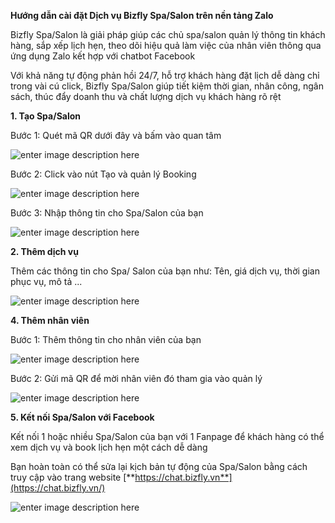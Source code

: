 **Hướng dẫn cài đặt Dịch vụ Bizfly Spa/Salon trên nền tảng Zalo**

Bizfly Spa/Salon là giải pháp giúp các chủ spa/salon quản lý thông tin khách hàng, sắp xếp lịch hẹn, theo dõi hiệu quả làm việc của nhân viên thông qua ứng dụng Zalo kết hợp với chatbot Facebook  
  
Với khả năng tự động phản hồi 24/7, hỗ trợ khách hàng đặt lịch dễ dàng chỉ trong vài cú click, Bizfly Spa/Salon giúp tiết kiệm thời gian, nhân công, ngân sách, thúc đẩy doanh thu và chất lượng dịch vụ khách hàng rõ rệt

**1. Tạo Spa/Salon**

Bước 1: Quét mã QR dưới đây và bấm vào quan tâm

![enter image description here](https://chatbizfly.mediacdn.vn/2023/02/17/chatbot/img_z1jpg1676627793.jpg)

Bước 2: Click vào nút Tạo và quản lý Booking

![enter image description here](https://chatbizfly.mediacdn.vn/2023/02/17/chatbot/img_z8jpg1676629349.jpg)

Bước 3: Nhập thông tin cho Spa/Salon của bạn

![enter image description here](https://chatbizfly.mediacdn.vn/2023/02/17/chatbot/img_z7jpg1676629267.jpg)

**2. Thêm dịch vụ** 

Thêm các thông tin cho Spa/ Salon của bạn như: Tên, giá dịch vụ, thời gian phục vụ, mô tả ...

![enter image description here](https://chatbizfly.mediacdn.vn/2023/02/17/chatbot/img_z4jpg1676628411.jpg)

**4. Thêm nhân viên**

Bước 1: Thêm thông tin cho nhân viên của bạn

![enter image description here](https://chatbizfly.mediacdn.vn/2023/02/17/chatbot/img_Frame563png1676628480.png)

Bước 2: Gửi mã QR để mời nhân viên đó tham gia vào quản lý

![enter image description here](https://chatbizfly.mediacdn.vn/2023/02/17/chatbot/img_Frame564png1676628571.png)

**5. Kết nối Spa/Salon với Facebook**

Kết nối 1 hoặc nhiều Spa/Salon của bạn với 1 Fanpage để khách hàng có thể xem dịch vụ và book lịch hẹn một cách dễ dàng  
  
Bạn hoàn toàn có thể sửa lại kịch bản tự động của Spa/Salon bằng cách truy cập vào trang website [**https://chat.bizfly.vn**](https://chat.bizfly.vn/)

![enter image description here](https://chatbizfly.mediacdn.vn/2023/02/17/chatbot/img_z6jpg1676628703.jpg)
